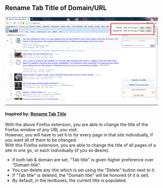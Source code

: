 ## Rename Tab Title of Domain/URL

![alt text](screenshot.png "Screenshot")

---------

#### Inspired by: [Rename Tab Title](https://addons.mozilla.org/en-US/firefox/addon/rename-tab-title/)

With the above Firefox extension, you are able to change the title of the Firefox window of any URL you visit. \
However, you will have to set it to for every page in that site individually, if you want all of them to be changed. \
With this Firefox extension, you are able to change the title of all pages of a site in one go, or each individually (if you so desire).

* If both tab & domain are set, "Tab title" is given higher preference over "Domain title".
* You can delete any title which is set using the "Delete" button next to it.
* If "Tab title" is deleted, the "Domain title" will be honored (if it is set).
* By default, in the textboxes, the current title is populated.